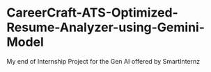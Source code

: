 # CareerCraft-ATS-Optimized-Resume-Analyzer-using-Gemini-Model
My end of Internship Project for the Gen AI offered by SmartInternz 

